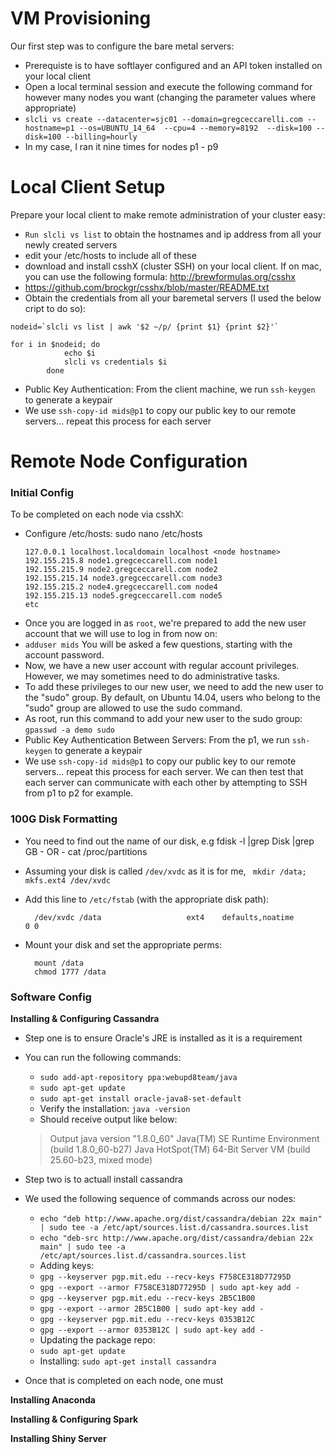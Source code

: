 # VM Provisioning
Our first step was to configure the bare metal servers:
- Prerequiste is to have softlayer configured and an API token installed on your local client
- Open a local terminal session and execute the following command for however many nodes you want (changing the parameter values where appropriate)
- ```slcli vs create --datacenter=sjc01 --domain=gregceccarelli.com --hostname=p1 --os=UBUNTU_14_64  --cpu=4 --memory=8192  --disk=100 --disk=100 --billing=hourly```
- In my case, I ran it nine times for nodes p1 - p9

# Local Client Setup
Prepare your local client to make remote administration of your cluster easy:
- ```Run slcli vs list``` to obtain the hostnames and ip address from all your newly created servers
- edit your /etc/hosts to include all of these
- download and install csshX (cluster SSH) on your local client. If on mac, you can use the following formula: http://brewformulas.org/csshx
- https://github.com/brockgr/csshx/blob/master/README.txt
- Obtain the credentials from all your baremetal servers (I used the below cript to do so):
```
nodeid=`slcli vs list | awk '$2 ~/p/ {print $1} {print $2}'`

for i in $nodeid; do
            echo $i
            slcli vs credentials $i
        done
```
- Public Key Authentication: From the client machine, we run `ssh-keygen` to generate a keypair
- We use `ssh-copy-id mids@p1` to copy our public key to our remote servers... repeat this process for each server


# Remote Node Configuration
### Initial Config
To be completed on each node via csshX:
 - Configure /etc/hosts: sudo nano /etc/hosts
    ```
    127.0.0.1 localhost.localdomain localhost <node hostname>
    192.155.215.8 node1.gregceccarell.com node1
    192.155.215.9 node2.gregceccarell.com node2
    192.155.215.14 node3.gregceccarell.com node3
    192.155.215.2 node4.gregceccarell.com node4
    192.155.215.13 node5.gregceccarell.com node5
    etc
    ```
- Once you are logged in as `root`, we're prepared to add the new user account that we will use to log in from now on:
- `adduser mids` You will be asked a few questions, starting with the account password.
- Now, we have a new user account with regular account privileges. However, we may sometimes need to do administrative tasks.
- To add these privileges to our new user, we need to add the new user to the "sudo" group. By default, on Ubuntu 14.04, users who belong to the "sudo" group are allowed to use the sudo command.
- As root, run this command to add your new user to the sudo group: `gpasswd -a demo sudo`
- Public Key Authentication Between Servers: From the p1, we run `ssh-keygen` to generate a keypair
- We use `ssh-copy-id mids@p1` to copy our public key to our remote servers... repeat this process for each server. We can then test that each server can communicate with each other by attempting to SSH from p1 to p2 for example.

 
### 100G Disk Formatting
* You need to find out the name of our disk, e.g
        fdisk -l |grep Disk |grep GB
        - OR -
        cat /proc/partitions

* Assuming your disk is called `/dev/xvdc` as it is for me,
    ``` mkdir /data; mkfs.ext4 /dev/xvdc```

* Add this line to `/etc/fstab` (with the appropriate disk path):

        /dev/xvdc /data                   ext4    defaults,noatime        0 0

* Mount your disk and set the appropriate perms:

        mount /data
        chmod 1777 /data

### Software Config
**Installing & Configuring Cassandra**
- Step one is to ensure Oracle's JRE is installed as it is a requirement
- You can run the following commands:
    - `sudo add-apt-repository ppa:webupd8team/java`
    - `sudo apt-get update`
    - `sudo apt-get install oracle-java8-set-default`
    - Verify the installation: `java -version`
    - Should receive output like below:
    > Output
java version "1.8.0_60"
Java(TM) SE Runtime Environment (build 1.8.0_60-b27)
Java HotSpot(TM) 64-Bit Server VM (build 25.60-b23, mixed mode)

- Step two is to actuall install cassandra
- We used the following sequence of commands across our nodes:
    - `echo "deb http://www.apache.org/dist/cassandra/debian 22x main" | sudo tee -a /etc/apt/sources.list.d/cassandra.sources.list`
    - `echo "deb-src http://www.apache.org/dist/cassandra/debian 22x main" | sudo tee -a /etc/apt/sources.list.d/cassandra.sources.list`
    - Adding keys:
    - `gpg --keyserver pgp.mit.edu --recv-keys F758CE318D77295D`
    - `gpg --export --armor F758CE318D77295D | sudo apt-key add -`
    - `gpg --keyserver pgp.mit.edu --recv-keys 2B5C1B00`
    - `gpg --export --armor 2B5C1B00 | sudo apt-key add -`
    - `gpg --keyserver pgp.mit.edu --recv-keys 0353B12C`
    - `gpg --export --armor 0353B12C | sudo apt-key add -`
    - Updating the package repo:
    - `sudo apt-get update`
    - Installing: `sudo apt-get install cassandra`
- Once that is completed on each node, one must


  
  
**Installing Anaconda**


**Installing & Configuring Spark**


**Installing Shiny Server**

